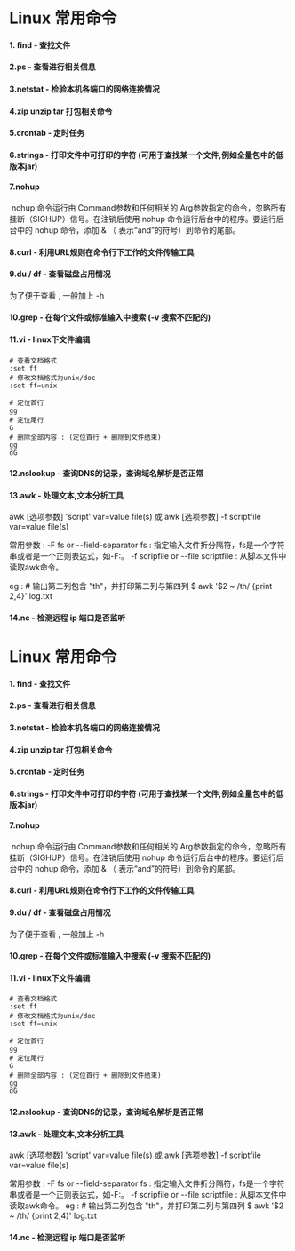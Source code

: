 # Linux 常用命令

#### 1. find - 查找文件

#### 2.ps - 查看进行相关信息

#### 3.netstat - 检验本机各端口的网络连接情况

#### 4.zip unzip  tar 打包相关命令

#### 5.crontab - 定时任务

#### 6.strings - 打印文件中可打印的字符 (可用于查找某一个文件,例如全量包中的低版本jar)

#### 7.nohup 

​		nohup 命令运行由 Command参数和任何相关的 Arg参数指定的命令，忽略所有挂断（SIGHUP）信号。在注销后使用 nohup 命令运行后台中的程序。要运行后台中的 nohup 命令，添加 & （ 表示“and”的符号）到命令的尾部。

#### 8.curl - 利用URL规则在命令行下工作的文件传输工具

#### 9.du / df  - 查看磁盘占用情况 
为了便于查看 , 一般加上 -h 

#### 10.grep - 在每个文件或标准输入中搜索 (-v 搜索不匹配的)

#### 11.vi - linux下文件编辑

```shell
# 查看文档格式
:set ff     
# 修改文档格式为unix/doc
:set ff=unix
```
```shell
# 定位首行
gg
# 定位尾行
G
# 删除全部内容 : (定位首行 + 删除到文件结束)
gg 
dG
```


#### 12.nslookup - 查询DNS的记录，查询域名解析是否正常

#### 13.awk - 处理文本,文本分析工具

awk [选项参数] 'script' var=value file(s) 或 awk [选项参数] -f scriptfile var=value file(s)

常用参数 :   -F fs or --field-separator fs : 指定输入文件折分隔符，fs是一个字符串或者是一个正则表达式，如-F:。 -f scripfile or --file scriptfile : 从脚本文件中读取awk命令。 

eg :  # 输出第二列包含 "th"，并打印第二列与第四列 $ awk '$2 ~ /th/ {print $2,$4}' log.txt

#### 14.nc - 检测远程 ip 端口是否监听
# Linux 常用命令

#### 1. find - 查找文件

#### 2.ps - 查看进行相关信息

#### 3.netstat - 检验本机各端口的网络连接情况

#### 4.zip unzip  tar 打包相关命令

#### 5.crontab - 定时任务

#### 6.strings - 打印文件中可打印的字符 (可用于查找某一个文件,例如全量包中的低版本jar)

#### 7.nohup 

​		nohup 命令运行由 Command参数和任何相关的 Arg参数指定的命令，忽略所有挂断（SIGHUP）信号。在注销后使用 nohup 命令运行后台中的程序。要运行后台中的 nohup 命令，添加 & （ 表示“and”的符号）到命令的尾部。

#### 8.curl - 利用URL规则在命令行下工作的文件传输工具

#### 9.du / df  - 查看磁盘占用情况 
为了便于查看 , 一般加上 -h 

#### 10.grep - 在每个文件或标准输入中搜索 (-v 搜索不匹配的)

#### 11.vi - linux下文件编辑

```shell
# 查看文档格式
:set ff     
# 修改文档格式为unix/doc
:set ff=unix
```
```shell
# 定位首行
gg
# 定位尾行
G
# 删除全部内容 : (定位首行 + 删除到文件结束)
gg 
dG
```


#### 12.nslookup - 查询DNS的记录，查询域名解析是否正常

#### 13.awk - 处理文本,文本分析工具

awk [选项参数] 'script' var=value file(s) 或 awk [选项参数] -f scriptfile var=value file(s)

常用参数 :   -F fs or --field-separator fs : 指定输入文件折分隔符，fs是一个字符串或者是一个正则表达式，如-F:。 -f scripfile or --file scriptfile : 从脚本文件中读取awk命令。 eg :  # 输出第二列包含 "th"，并打印第二列与第四列 $ awk '$2 ~ /th/ {print $2,$4}' log.txt


#### 14.nc - 检测远程 ip 端口是否监听